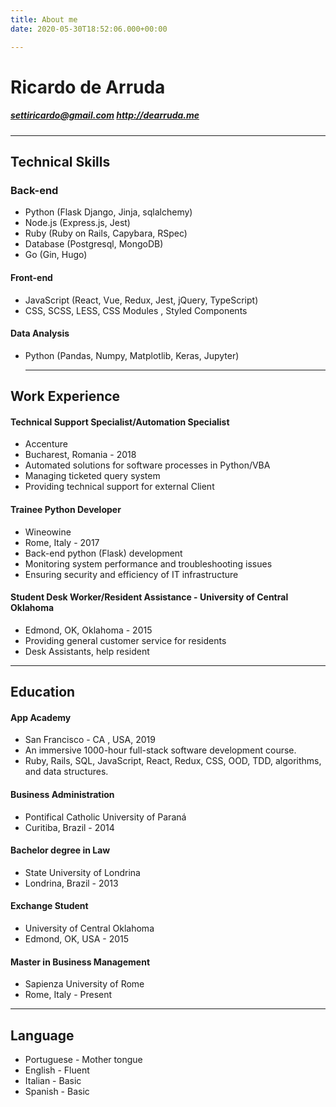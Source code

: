 ```yaml
---
title: About me
date: 2020-05-30T18:52:06.000+00:00

---
```

# Ricardo de Arruda

##### settiricardo@gmail.com  http://dearruda.me

***

## Technical Skills

### Back-end

* Python (Flask Django, Jinja, sqlalchemy)
* Node.js (Express.js, Jest)
* Ruby (Ruby on Rails, Capybara, RSpec)
* Database (Postgresql, MongoDB)
* Go (Gin, Hugo)

#### Front-end

* JavaScript (React, Vue, Redux, Jest, jQuery, TypeScript)
* CSS, SCSS, LESS, CSS Modules , Styled Components

#### Data Analysis

* Python (Pandas, Numpy, Matplotlib, Keras, Jupyter)

  ***

## Work Experience

#### Technical Support Specialist/Automation Specialist

* Accenture
* Bucharest, Romania - 2018
* Automated solutions for software processes in Python/VBA
* Managing ticketed query system
* Providing technical support for external Client


#### Trainee Python Developer

* Wineowine
* Rome, Italy - 2017
* Back-end python (Flask) development
* Monitoring system performance and troubleshooting issues
* Ensuring security and efficiency of IT infrastructure

#### Student Desk Worker/Resident Assistance - University of Central Oklahoma

* Edmond, OK, Oklahoma - 2015
* Providing general customer service for residents
* Desk Assistants, help resident

***

## Education

#### App Academy

* San Francisco - CA , USA, 2019
* An immersive 1000-hour full-stack software development course.
* Ruby, Rails, SQL, JavaScript, React, Redux, CSS, OOD, TDD, algorithms, and data structures.

#### Business Administration

* Pontifical Catholic University of Paraná
* Curitiba, Brazil - 2014

#### Bachelor degree in Law

* State University of Londrina
* Londrina, Brazil - 2013

#### Exchange Student

* University of Central Oklahoma
* Edmond, OK, USA - 2015

#### Master in Business Management

* Sapienza University of Rome
* Rome, Italy -  Present

***

## Language

* Portuguese - Mother tongue
* English - Fluent
* Italian - Basic
* Spanish - Basic


